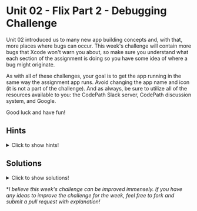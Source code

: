 # Unit 02 - Flix Part 2 - Debugging Challenge

Unit 02 introduced us to many new app building concepts and, with that, more places where bugs can occur. This week's challenge will contain more bugs that Xcode won't warn you about, so make sure you understand what each section of the assignment is doing so you have some idea of where a bug might originate.

As with all of these challenges, your goal is to get the app running in the same way the assignment app runs. Avoid changing the app name and icon (it is not a part of the challenge). And as always, be sure to utilize all of the resources available to you: the CodePath Slack server, CodePath discussion system, and Google.

Good luck and have fun!

## Hints
<details>
    <summary> Click to show hints!</summary>

* Carefully look through the code and fix all possible typos.
* Some bugs were addressed in the assignment videos. Rewatch the videos if you encounter any similar issues.
* Make sure you check all possible locations of a bug. What I mean by this is even if Xcode warns you about a certain line of code, it doesn't always mean the error is originating in that line (or even that file). Try to follow every possible path up to locate the bug.

</details>

## Solutions
<details>
  <summary>Click to show solutions!</summary>

  These are the solutions to Unit 02 with brief explanations about why the bug is present. Feel free to open up an issue if you have any questions about any of the solutions/explanations.

  1. The type of posterView is set incorrectly.
        * This error occurs because posterView was initialized as a UIView, which does not have the AlamofireImage methods available to it. While the error occurs in the MovieGridViewController file, you will need to go to the file where posterView was initialized.
        * After changing `@IBOutlet var posterView: UIView!` to `@IBOutlet var posterView: UIImageView!` in MovieGridCell, your app should build successfully.
  2. The posterView outlet is not connected correctly.
        * <img src="https://github.com/yujioshiro/iOS-Debugging-Challenges/blob/main/Solutions%20Assets/Unit%2002/posterView%20outlet.gif" alt="gif showing how to connect posterView outlet to UI Image View on storyboard" width="960">
  3. Superhero tab is black/empty.
        * This issue is a fairly simple fix, but may be easily overlooked. The baseUrl on Line 58 of the MovieGridViewController file is blank. Once you set that, the app should now show movies in the Superhero tab.
  4. Movies are not related to superheroes.
        * The request URL's "similar movie ID" is currently set to The Smurfs movie.
            * This can be tested by going to [https://www.themoviedb.org/movie/41513](https://www.themoviedb.org/movie/41513).
            * With that in mind, search for your favorite superhero movie on the database and copy the ID found in the URL and replace The Smurfs ID (41513) in the API request URL.
        * NOTE: This is a small issue that may have been easily overlooked. I consider this issue a bit unfair, so if you didn't notice it, don't worry at all! It is here to remind you that while everything may work, you may still miss small details when shipping code. (I noticed a couple typos in the Unit 01 solutions README a whole week after it was committed/pushed...)
  5. Movie Details does not segue correctly.
        * <img src="https://github.com/yujioshiro/iOS-Debugging-Challenges/blob/main/Solutions%20Assets/Unit%2002/Movie%20Details%20Segue.gif" alt="gif showing how to adjust segue from 'Show Details' kind to 'Show'" width="960">
        * This is another issue that may have been easily overlooked as it isn't exactly incorrect or a "bug" but, as above, it is important that we don't miss any details when building our apps.

</details>

**I believe this week's challenge can be improved immensely. If you have any ideas to improve the challenge for the week, feel free to fork and submit a pull request with explanation!*
